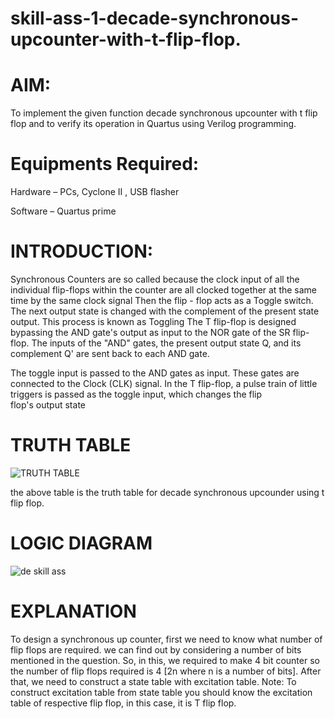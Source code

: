 # skill-ass-1-decade-synchronous-upcounter-with-t-flip-flop.
# AIM:

To implement the given function decade synchronous upcounter with t flip flop and to verify its operation in Quartus using Verilog programming.


# Equipments Required:

Hardware – PCs, Cyclone II , USB flasher

Software – Quartus prime

# INTRODUCTION:

Synchronous Counters are so called because the clock input of all the individual flip-flops within the counter are all clocked together at the same time by the same clock signal
Then the flip - flop acts as a Toggle switch. The next output state is changed with the complement of the present state output. This process is known as Toggling
The T flip-flop is designed bypassing the AND gate's output as input to the NOR gate of the SR flip-flop. The inputs of the "AND" gates, the present output state Q, and its complement Q' are sent back to each AND gate.

The toggle input is passed to the AND gates as input. These gates are connected to the Clock (CLK) signal. In the T flip-flop, a pulse train of little triggers is passed as the toggle input, which changes the flip flop's output state

# TRUTH TABLE

![TRUTH TABLE](https://user-images.githubusercontent.com/123359969/215315342-18abdfda-0cbd-4241-b071-db2c9c9b0fc1.png)

the above table is the truth table for decade synchronous upcounder using t flip flop.

# LOGIC DIAGRAM

![de skill ass](https://user-images.githubusercontent.com/123359969/215315098-6562691c-a57a-4d4a-8490-43ade27f7cc7.png)

# EXPLANATION

To design a synchronous up counter, first we need to know what number of flip flops are required. we can find out by considering a number of bits mentioned in the question. So, in this, we required to make 4 bit counter so the number of flip flops required is 4 [2n where n is a number of bits].
After that, we need to construct a state table with excitation table.
Note: To construct excitation table from state table you should know the excitation table of respective flip flop, in this case, it is T flip flop.
